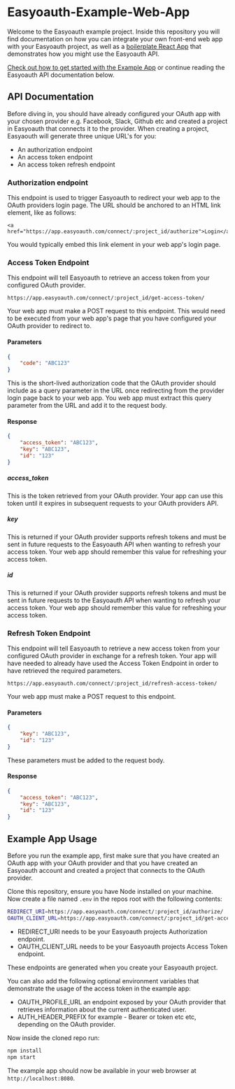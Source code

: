 # Easyoauth-Example-Web-App
Welcome to the Easyoauth example project. Inside this repository you will find documentation on how you can integrate your own front-end web app with your Easyoauth project, as well as a [boilerplate React App](#Example-App-Usage) that demonstrates how you might use the Easyoauth API.

[Check out how to get started with the Example App](#Example-App-Usage) or continue reading the Easyoauth API documentation below.

## API Documentation
Before diving in, you should have already configured your OAuth app with your chosen provider e.g. Facebook, Slack, Github etc and created a project in Easyoauth that connects it to the provider.
When creating a project, Easyaouth will generate three unique URL's for you:

- An authorization endpoint
- An access token endpoint
- An access token refresh endpoint

### Authorization endpoint
This endpoint is used to trigger Easyoauth to redirect your web app to the OAuth providers login page.
The URL should be anchored to an HTML link element, like as follows:

```
<a href="https://app.easyoauth.com/connect/:project_id/authorize">Login</a>
```

You would typically embed this link element in your web app's login page.

### Access Token Endpoint
This endpoint will tell Easyoauth to retrieve an access token from your configured OAuth provider.

```
https://app.easyoauth.com/connect/:project_id/get-access-token/
```

Your web app must make a POST request to this endpoint. This would need to be executed from your web app's page that
you have configured your OAuth provider to redirect to.

#### Parameters
```json
{
    "code": "ABC123"
}
```
This is the short-lived authorization code that the OAuth provider should include as a query parameter in the URL once redirecting from the provider login page back to your web app. You web app must extract this query parameter from the URL and add it to the request body.

#### Response
```json
{
    "access_token": "ABC123",
    "key": "ABC123",
    "id": "123"
}
```

##### access_token
This is the token retrieved from your OAuth provider. Your app can use this token until it expires in subsequent requests to your OAuth providers API.

##### key
This is returned if your OAuth provider supports refresh tokens and must be sent in future requests to the Easyoauth API when wanting to refresh your access token. Your web app should remember this value for refreshing your access token.

##### id
This is returned if your OAuth provider supports refresh tokens and must be sent in future requests to the Easyoauth API when wanting to refresh your access token. Your web app should remember this value for refreshing your access token.

### Refresh Token Endpoint
This endpoint will tell Easyoauth to retrieve a new access token from your configured OAuth provider in exchange for a refresh token.
Your app will have needed to already have used the Access Token Endpoint in order to have retrieved the required parameters.

```
https://app.easyoauth.com/connect/:project_id/refresh-access-token/
```

Your web app must make a POST request to this endpoint.

#### Parameters
```json
{
    "key": "ABC123",
    "id": "123"
}
```

These parameters must be added to the request body.

#### Response
```json
{
    "access_token": "ABC123",
    "key": "ABC123",
    "id": "123"
}
```

## Example App Usage
Before you run the example app, first make sure that you have created an OAuth app with your OAuth provider
and that you have created an Easyoauth account and created a project that connects to the OAuth provider.

Clone this repository, ensure you have Node installed on your machine.
Now create a file named `.env` in the repos root with the following contents:

```sh
REDIRECT_URI=https://app.easyoauth.com/connect/:project_id/authorize/
OAUTH_CLIENT_URL=https://app.easyoauth.com/connect/:project_id/get-access-token/
```

- REDIRECT_URI needs to be your Easyoauth projects Authorization endpoint.
- OAUTH_CLIENT_URL needs to be your Easyoauth projects Access Token endpoint.

These endpoints are generated when you create your Easyoauth project.

You can also add the following optional environment variables that demonstrate the usage of the access token in the example app:

- OAUTH_PROFILE_URL an endpoint exposed by your OAuth provider that retrieves information about the current authenticated user.
- AUTH_HEADER_PREFIX for example - Bearer or token etc etc, depending on the OAuth provider.

Now inside the cloned repo run:

```sh
npm install
npm start
```

The example app should now be available in your web browser at `http://localhost:8080`.


